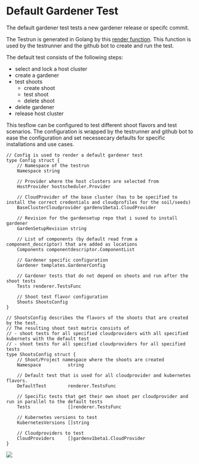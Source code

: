 # Default Gardener Test

The default gardener test tests a new gardener release or specifc commit.

The Testrun is generated in Golang by this [render function](../../pkg/testrunner/renderer/default/default.go).
This function is used by the testrunner and the github bot to create and run the test.

The default test consists of the following steps:
- select and lock a host cluster
- create a gardener
- test shoots
  - create shoot
  - test shoot
  - delete shoot
- delete gardener
- release host cluster

This tesflow can be configured to test different shoot flavors and test scenarios.
The configuration is wrapped by the testrunner and github bot to ease the configuration and set necessecary defaults for specific installations and use cases.
```golang
// Config is used to render a default gardener test
type Config struct {
	// Namespace of the testrun
	Namespace string

	// Provider where the host clusters are selected from
	HostProvider hostscheduler.Provider

	// CloudProvider of the base cluster (has to be specified to install the correct credentials and cloudprofiles for the soil/seeds)
	BaseClusterCloudprovider gardenv1beta1.CloudProvider

	// Revision for the gardensetup repo that i sused to install gardener
	GardenSetupRevision string

	// List of components (by default read from a component_descriptor) that are added as locations
	Components componentdescriptor.ComponentList

	// Gardener specific configuration
	Gardener templates.GardenerConfig

	// Gardener tests that do not depend on shoots and run after the shoot tests
	Tests renderer.TestsFunc

	// Shoot test flavor configuration
	Shoots ShootsConfig
}

// ShootsConfig describes the flavors of the shoots that are created by the test.
// The resulting shoot test matrix consists of
// - shoot tests for all specified cloudproviders with all specified kubernets with the default test
// - shoot tests for all specified cloudproviders for all specified tests
type ShootsConfig struct {
	// Shoot/Project namespace where the shoots are created
	Namespace          string

	// Default test that is used for all cloudprovider and kubernetes flavors.
	DefaultTest        renderer.TestsFunc

	// Specific tests that get their own shoot per cloudprovider and run in parallel to the default tests
	Tests              []renderer.TestsFunc

	// Kubernetes versions to test
	KubernetesVersions []string

	// Cloudproviders to test
	CloudProviders     []gardenv1beta1.CloudProvider
}
```

<img src='https://g.gravizo.com/svg?
 digraph G {
    node [shape=record];
    getHost [label="lock host", fillcolor=darkolivegreen1, style=filled];
    releaseHost [label="release host", fillcolor=darkolivegreen1, style=filled];
    createGardener [label="create gardener", fillcolor=darkolivegreen1, style=filled];
    deleteGardener [label="delete gardener", fillcolor=darkolivegreen1, style=filled];
    createShoot [label="create shoot"];
    deleteShoot [label="delete shoot"];
    createHibernatedShoot [label="create shoot"];
    deleteHibernatedShoot [label="delete shoot"];
    wakeup [label="wake up"];
    hibernate1 [label="hibernate"];
    hibernate2 [label="hibernate"];
    gardenerIT [label="gardener integration tests"];
    getHost -> createGardener;
    createGardener -> createShoot -> "test" -> deleteShoot -> gardenerIT;
    createGardener -> createHibernatedShoot -> hibernate1 -> wakeup -> hibernate2 -> deleteHibernatedShoot -> gardenerIT;
    gardenerIT -> deleteGardener -> releaseHost
 }
'/>
